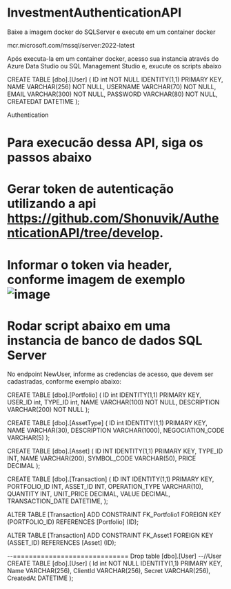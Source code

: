 # InvestmentAuthenticationAPI

Baixe a imagem docker do SQLServer e execute em um container docker

mcr.microsoft.com/mssql/server:2022-latest

Após executa-la em um container docker, acesso sua instancia através do Azure Data Studio ou SQL Management Studio e, exucute os scripts abaixo

CREATE TABLE [dbo].[User]
(
    ID int NOT NULL IDENTITY(1,1) PRIMARY KEY,
    NAME VARCHAR(256) NOT NULL,
    USERNAME VARCHAR(70) NOT NULL,
    EMAIL VARCHAR(300) NOT NULL,
    PASSWORD VARCHAR(80) NOT NULL,
    CREATEDAT DATETIME
);

Authentication
# Para execucão dessa API, siga os passos abaixo

# Gerar token de autenticação utilizando a api https://github.com/Shonuvik/AuthenticationAPI/tree/develop.

# Informar o token via header, conforme imagem de exemplo ![image](https://github.com/Shonuvik/FinancialManagementAPI/assets/34462179/b3d25541-f837-4506-8e87-51d34cda22c4)

# Rodar script abaixo em uma instancia de banco de dados SQL Server

No endpoint NewUser, informe as credencias de acesso, que devem ser cadastradas, conforme exemplo abaixo:

CREATE TABLE [dbo].[Portfolio]
(
    ID int IDENTITY(1,1) PRIMARY KEY,
    USER_ID int,
    TYPE_ID int,
    NAME VARCHAR(100) NOT NULL,
    DESCRIPTION VARCHAR(200) NOT NULL 
);

CREATE TABLE [dbo].[AssetType]
(
    ID int IDENTITY(1,1) PRIMARY KEY,
    NAME VARCHAR(30),
    DESCRIPTION VARCHAR(1000),
    NEGOCIATION_CODE VARCHAR(5)
);

CREATE TABLE [dbo].[Asset]
(
    ID INT IDENTITY(1,1) PRIMARY KEY,
    TYPE_ID INT,
    NAME VARCHAR(200),
    SYMBOL_CODE VARCHAR(50),
    PRICE DECIMAL
);

CREATE TABLE [dbo].[Transaction]
(
    ID INT IDENTITY(1,1) PRIMARY KEY,
    PORTFOLIO_ID INT,
    ASSET_ID INT,
    OPERATION_TYPE VARCHAR(10),
    QUANTITY INT,
    UNIT_PRICE DECIMAL,
    VALUE DECIMAL,
    TRANSACTION_DATE DATETIME,
);


ALTER TABLE [Transaction]
ADD CONSTRAINT FK_Portfolio1 FOREIGN KEY (PORTFOLIO_ID)
REFERENCES [Portfolio] (ID);

ALTER TABLE [Transaction]
ADD CONSTRAINT FK_Asset1 FOREIGN KEY (ASSET_ID)
REFERENCES [Asset] (ID);

--=============================
Drop table [dbo].[User]
--//User 
CREATE TABLE [dbo].[User] (
    Id int NOT NULL IDENTITY(1,1) PRIMARY KEY,
    Name VARCHAR(256),
    ClientId VARCHAR(256),
    Secret VARCHAR(256),
    CreatedAt DATETIME 
); 
